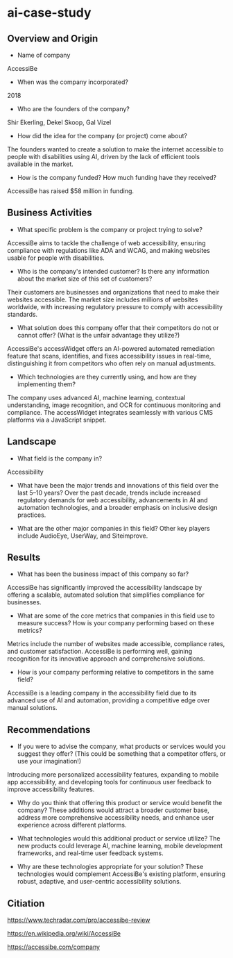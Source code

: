 # ai-case-study

## Overview and Origin

* Name of company

AccessiBe

* When was the company incorporated?

2018

* Who are the founders of the company?

Shir Ekerling, Dekel Skoop, Gal Vizel

* How did the idea for the company (or project) come about?

The founders wanted to create a solution to make the internet accessible to people with disabilities using AI, driven by the lack of efficient tools available in the market.

* How is the company funded? How much funding have they received?

AccessiBe has raised $58 million in funding.

## Business Activities

* What specific problem is the company or project trying to solve?

 AccessiBe aims to tackle the challenge of web accessibility, ensuring compliance with regulations like ADA and WCAG, and making websites usable for people with disabilities.


* Who is the company's intended customer? Is there any information about the market size of this set of customers?

 Their customers are businesses and organizations that need to make their websites accessible. The market size includes millions of websites worldwide, with increasing regulatory pressure to comply with accessibility standards.

* What solution does this company offer that their competitors do not or cannot offer? (What is the unfair advantage they utilize?)

AccessiBe's accessWidget offers an AI-powered automated remediation feature that scans, identifies, and fixes accessibility issues in real-time, distinguishing it from competitors who often rely on manual adjustments.

* Which technologies are they currently using, and how are they implementing them?

 The company uses advanced AI, machine learning, contextual understanding, image recognition, and OCR for continuous monitoring and compliance. The accessWidget integrates seamlessly with various CMS platforms via a JavaScript snippet.

## Landscape

* What field is the company in?

Accessibility
* What have been the major trends and innovations of this field over the last 5&ndash;10 years?
 Over the past decade, trends include increased regulatory demands for web accessibility, advancements in AI and automation technologies, and a broader emphasis on inclusive design practices.

* What are the other major companies in this field?
Other key players include AudioEye, UserWay, and Siteimprove.

## Results

* What has been the business impact of this company so far?

AccessiBe has significantly improved the accessibility landscape by offering a scalable, automated solution that simplifies compliance for businesses.

* What are some of the core metrics that companies in this field use to measure success? How is your company performing based on these metrics?

Metrics include the number of websites made accessible, compliance rates, and customer satisfaction. AccessiBe is performing well, gaining recognition for its innovative approach and comprehensive solutions.

* How is your company performing relative to competitors in the same field?

AccessiBe is a leading company in the accessibility field due to its advanced use of AI and automation, providing a competitive edge over manual solutions.

## Recommendations

* If you were to advise the company, what products or services would you suggest they offer? (This could be something that a competitor offers, or use your imagination!)

 Introducing more personalized accessibility features, expanding to mobile app accessibility, and developing tools for continuous user feedback to improve accessibility features.

* Why do you think that offering this product or service would benefit the company? These additions would attract a broader customer base, address more comprehensive accessibility needs, and enhance user experience across different platforms.

* What technologies would this additional product or service utilize?
The new products could leverage AI, machine learning, mobile development frameworks, and real-time user feedback systems.

* Why are these technologies appropriate for your solution?
These technologies would complement AccessiBe's existing platform, ensuring robust, adaptive, and user-centric accessibility solutions.

## Citiation

https://www.techradar.com/pro/accessibe-review

https://en.wikipedia.org/wiki/AccessiBe

https://accessibe.com/company

